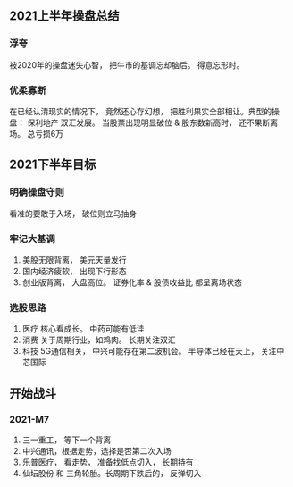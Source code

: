 ## 2021上半年操盘总结
### 浮夸
  被2020年的操盘迷失心智， 把牛市的基调忘却脑后。 得意忘形时。
  
### 优柔寡断
  在已经认清现实的情况下， 竟然还心存幻想， 把胜利果实全部相让。典型的操盘： 保利地产  双汇发展。  当股票出现明显破位 & 股东数新高时， 还不果断离场。 总亏损6万  
  
## 2021下半年目标

### 明确操盘守则

看准的要敢于入场， 破位则立马抽身

### 牢记大基调

1. 美股无限背离， 美元天量发行
2. 国内经济疲软， 出现下行形态
3. 创业版背离， 大盘高位。 证券化率 & 股债收益比 都呈离场状态

### 选股思路

1. 医疗  核心看成长。 中药可能有低洼
2. 消费  关于周期行业，如鸡肉。 长期关注双汇  
3. 科技  5G通信相关， 中兴可能存在第二波机会。 半导体已经在天上， 关注中芯国际

## 开始战斗
### 2021-M7
1. 三一重工， 等下一个背离
2. 中兴通讯，根据走势，选择是否第二次入场
3. 乐普医疗， 看走势， 准备找低点切入， 长期持有
4. 仙坛股份 和 三角轮胎。长周期下跌后的， 反弹切入
